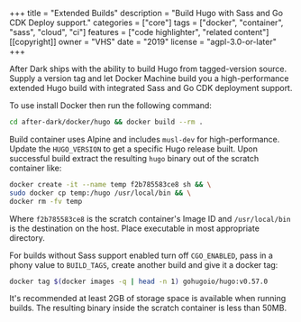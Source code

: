 +++
title = "Extended Builds"
description = "Build Hugo with Sass and Go CDK Deploy support."
categories = ["core"]
tags = ["docker", "container", "sass", "cloud", "ci"]
features = ["code highlighter", "related content"]
[[copyright]]
  owner = "VHS"
  date = "2019"
  license = "agpl-3.0-or-later"
+++

After Dark ships with the ability to build Hugo from tagged-version source. Supply a version tag and let Docker Machine build you a high-performance extended Hugo build with integrated Sass and Go CDK deployment support.

To use install Docker then run the following command:

```sh
cd after-dark/docker/hugo && docker build --rm .
```

Build container uses Alpine and includes `musl-dev` for high-performance. Update the `HUGO_VERSION` to get a specific Hugo release built. Upon successful build extract the resulting `hugo` binary out of the scratch container like:

```sh
docker create -it --name temp f2b785583ce8 sh && \
sudo docker cp temp:/hugo /usr/local/bin && \
docker rm -fv temp
```

Where `f2b785583ce8` is the scratch container's Image ID and `/usr/local/bin` is the destination on the host. Place executable in most appropriate directory.

For builds without Sass support enabled turn off `CGO_ENABLED`, pass in a phony value to `BUILD_TAGS`, create another build and give it a docker tag:

```sh
docker tag $(docker images -q | head -n 1) gohugoio/hugo:v0.57.0
```

It's recommended at least 2GB of storage space is available when running builds. The resulting binary inside the scratch container is less than 50MB.
